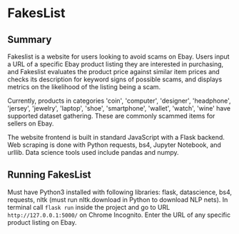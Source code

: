 # FakesList

## Summary
Fakeslist is a website for users looking to avoid scams on Ebay. Users input a URL of a specific Ebay product listing they are interested in purchasing, and Fakeslist evaluates the product price against similar item prices and checks its description for keyword signs of possible scams, and displays metrics on the likelihood of the listing being a scam. 

Currently, products in categories 'coin', 'computer', 'designer', 'headphone', 'jersey', 'jewelry', 'laptop', 'shoe', 'smartphone', 'wallet', 'watch', 'wine' have supported dataset gathering. These are commonly scammed items for sellers on Ebay. 

The website frontend is built in standard JavaScript with a Flask backend. Web scraping is done with Python requests, bs4, Jupyter Notebook, and urllib. Data science tools used include pandas and numpy. 

## Running FakesList
Must have Python3 installed with following libraries: flask, datascience, bs4, requests, nltk (must run nltk.download in Python to download NLP nets). In terminal call `flask run` inside the project and go to URL `http://127.0.0.1:5000/` on Chrome Incognito. Enter the URL of any specific product listing on Ebay. 
